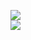 [![](https://img.shields.io/badge/Made%20With-Github%20Spray-lightgrey.svg?style=for-the-badge&logo=github)](https://github.com/Annihil/github-spray#24687)  
[![](https://i.imgur.com/2DrTn0Z.gif)](https://github.com/Annihil/github-spray)